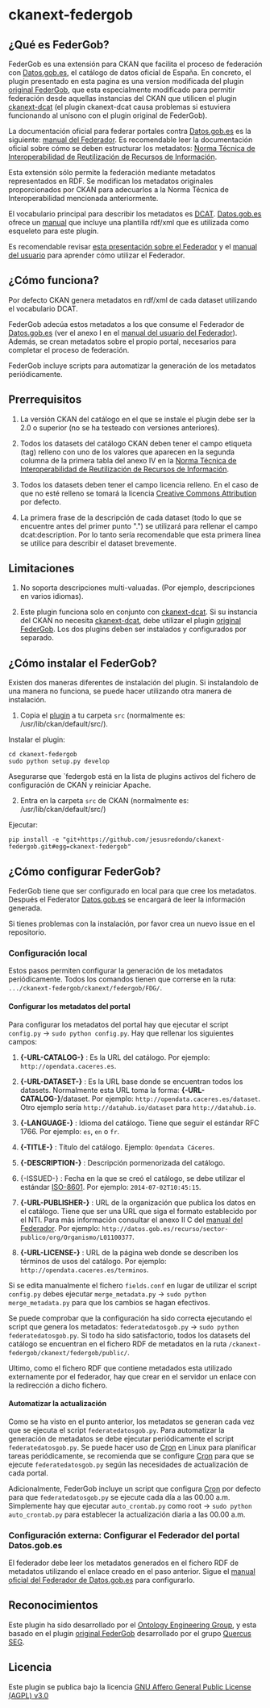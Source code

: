 ckanext-federgob
========================


## ¿Qué es FederGob?

FederGob es una extensión para CKAN que facilita el proceso de federación con [Datos.gob.es](http://www.datos.gob.es/), el catálogo de datos oficial de España. En concreto, el plugin presentado en esta pagina es una version modificada del plugin [original FederGob](https://github.com/jesusredondo/ckanext-federgob), que esta especialmente modificado para permitir federación desde aquellas instancias del CKAN que utilicen el plugin [ckanext-dcat](https://github.com/ckan/ckanext-dcat) (el plugin ckanext-dcat causa problemas si estuviera funcionando al unísono con el plugin original de FederGob).

La documentación oficial para federar portales contra [Datos.gob.es](http://www.datos.gob.es/) es la siguiente: [manual del Federador](http://www.datos.gob.es/content/manual-de-uso-de-herramienta-federador). Es recomendable leer la documentación oficial sobre cómo se deben estructurar los metadatos: [Norma Técnica de Interoperabilidad de Reutilización de Recursos de Información](https://www.boe.es/buscar/doc.php?id=BOE-A-2013-2380).

Esta extensión sólo permite la federación mediante metadatos representados en RDF. Se modifican los metadatos originales proporcionados por CKAN para adecuarlos a la Norma Técnica de Interoperabilidad mencionada anteriormente.

El vocabulario principal para describir los metadatos es [DCAT](http://www.w3.org/TR/vocab-dcat/). [Datos.gob.es](http://www.datos.gob.es/) ofrece un [manual](http://datos.gob.es/sites/default/files/federador_-_manual_de_usuario.pdf) que incluye una plantilla rdf/xml que es utilizada como esqueleto para este plugin. 

Es recomendable revisar [esta presentación sobre el Federador](http://www.w3.org/2013/share-psi/wiki/images/8/89/Share-PSI_FederationTool_v01_en_paper.pdf) y el [manual del usuario](http://datos.gob.es/sites/default/files/federador_-_manual_de_usuario.pdf) para aprender cómo utilizar el Federador.


## ¿Cómo funciona?

Por defecto CKAN genera metadatos en rdf/xml de cada dataset utilizando el vocabulario DCAT. 

FederGob adecúa estos metadatos a los que consume el Federador de [Datos.gob.es](http://www.datos.gob.es/) (ver el anexo I en el [manual del usuario del Federador]([http://datos.gob.es/sites/default/files/federador_-_manual_de_usuario_2.docx])). Además, se crean metadatos sobre el propio portal, necesarios para completar el proceso de federación.

FederGob incluye scripts para automatizar la generación de los metadatos periódicamente.


## Prerrequisitos

1. La versión CKAN del catálogo en el que se instale el plugin debe ser la 2.0 o superior (no se ha testeado con versiones anteriores).

2. Todos los datasets del catálogo CKAN deben tener el campo etiqueta (tag) relleno con uno de los valores que aparecen en la segunda columna de la primera tabla del anexo IV en la [Norma Técnica de Interoperabilidad de Reutilización de Recursos de Información](https://www.boe.es/buscar/doc.php?id=BOE-A-2013-2380).

3. Todos los datasets deben tener el campo licencia relleno. En el caso de que no esté relleno se tomará la licencia [Creative Commons Attribution](http://www.opendefinition.org/licenses/cc-by) por defecto.

4. La primera frase de la descripción de cada dataset (todo lo que se encuentre antes del primer punto ".") se utilizará para rellenar el campo dcat:description. Por lo tanto sería recomendable que esta primera línea se utilice para describir el dataset brevemente. 


## Limitaciones

1. No soporta descripciones multi-valuadas. (Por ejemplo, descripciones en varios idiomas).

2. Este plugin funciona solo en conjunto con [ckanext-dcat](https://github.com/ckan/ckanext-dcat). Si su instancia del CKAN no necesita [ckanext-dcat](https://github.com/ckan/ckanext-dcat), debe utilizar el plugin [original FederGob](https://github.com/jesusredondo/ckanext-federgob). Los dos plugins deben ser instalados y configurados por separado.
 

## ¿Cómo instalar el FederGob?

Existen dos maneras diferentes de instalación del plugin. Si instalandolo de una manera no funciona, se puede hacer utilizando otra manera de instalación. 

1. Copia el [plugin](https://github.com/jesusredondo/ckanext-federgob) a tu carpeta `src` (normalmente es: /usr/lib/ckan/default/src/).

Instalar el plugin:

    cd ckanext-federgob
    sudo python setup.py develop

Asegurarse que `federgob está en la lista de plugins activos del fichero de configuración de CKAN y reiniciar Apache.

2. Entra en la carpeta `src` de CKAN (normalmente es: /usr/lib/ckan/default/src/)

Ejecutar:

	pip install -e "git+https://github.com/jesusredondo/ckanext-federgob.git#egg=ckanext-federgob"


## ¿Cómo configurar FederGob?

FederGob tiene que ser configurado en local para que cree los metadatos. Después el Federator [Datos.gob.es](http://www.datos.gob.es/) se encargará de leer la información generada.

Si tienes problemas con la instalación, por favor crea un nuevo issue en el repositorio.


### Configuración local

Estos pasos permiten configurar la generación de los metadatos periódicamente. Todos los comandos tienen que correrse en la ruta: `.../ckanext-federgob/ckanext/federgob/FDG/`.


#### Configurar los metadatos del portal

Para configurar los metadatos del portal hay que ejecutar el script `config.py` → `sudo python config.py`. Hay que rellenar los siguientes campos:

1. **{-URL-CATALOG-}** : Es la URL del catálogo. Por ejemplo: `http://opendata.caceres.es`.

2. **{-URL-DATASET-}** : Es la URL base donde se encuentran todos los datasets. Normalmente esta URL toma la forma: **{-URL-CATALOG-}**/dataset. Por ejemplo: `http://opendata.caceres.es/dataset`. Otro ejemplo sería `http://datahub.io/dataset` para `http://datahub.io`.

3. **{-LANGUAGE-}** : Idioma del catálogo. Tiene que seguir el estándar RFC 1766. Por ejemplo: `es`, `en` o `fr`.

4. **{-TITLE-}** : Título del catálogo. Ejemplo: `Opendata Cáceres`.

5. **{-DESCRIPTION-}** : Descripción pormenorizada del catálogo.

6. {-ISSUED-} : Fecha en la que se creó el catálogo, se debe utilizar el estándar [ISO-8601](http://www.w3.org/TR/NOTE-datetime). Por ejemplo: `2014-07-02T10:45:15`.

7. **{-URL-PUBLISHER-}** : URL de la organización que publica los datos en el catálogo. Tiene que ser una URL que siga el formato establecido por el NTI. Para más información consultar el anexo II C del [manual del Federador](http://datos.gob.es/sites/default/files/federador_-_manual_de_usuario_2.docx). Por ejemplo: `http://datos.gob.es/recurso/sector-publico/org/Organismo/L01100377`.

8. **{-URL-LICENSE-}** : URL de la página web donde se describen los términos de usos del catálogo. Por ejemplo: `http://opendata.caceres.es/terminos`.

Si se edita manualmente el fichero `fields.conf` en lugar de utilizar el script `config.py` debes ejecutar `merge_metadata.py` → `sudo python merge_metadata.py` para que los cambios se hagan efectivos. 

Se puede comprobar que la configuración ha sido correcta ejecutando el script que genera los metadatos: `federatedatosgob.py` →  `sudo python federatedatosgob.py`. Si todo ha sido satisfactorio, todos los datasets del catálogo se encuentran en el fichero RDF de metadatos en la ruta `/ckanext-federgob/ckanext/federgob/public/`.

Ultimo, como el fichero RDF que contiene metadados esta utilizado externamente por el federador, hay que crear en el servidor un enlace con la redirección a dicho fichero.

#### Automatizar la actualización

Como se ha visto en el punto anterior, los metadatos se generan cada vez que se ejecuta el script `federatedatosgob.py`. Para automatizar la generación de metadatos se debe ejecutar periódicamente el script `federatedatosgob.py`. Se puede hacer uso de [Cron](http://unixhelp.ed.ac.uk/CGI/man-cgi?crontab+5) en Linux para planificar tareas periódicamente, se recomienda que se configure [Cron](http://unixhelp.ed.ac.uk/CGI/man-cgi?crontab+5) para que se ejecute `federatedatosgob.py` según las necesidades de actualización de cada portal.

Adicionalmente, FederGob incluye un script que configura [Cron](http://unixhelp.ed.ac.uk/CGI/man-cgi?crontab+5)  por defecto para que `federatedatosgob.py` se ejecute cada día a las 00.00 a.m. Simplemente hay que ejecutar `auto_crontab.py` como root → `sudo python auto_crontab.py` para establecer la actualización diaria a las 00.00 a.m.

### Configuración externa: Configurar el Federador del portal Datos.gob.es

El federador debe leer los metadatos generados en el fichero RDF de metadatos utilizando el enlace creado en el paso anterior. Sigue el [manual oficial del Federador de Datos.gob.es](http://www.datos.gob.es/content/manual-de-uso-de-herramienta-federador) para configurarlo.


## Reconocimientos
Este plugin ha sido desarrollado por el [Ontology Engineering Group](http://www.oeg-upm.net/), y esta basado en el plugin [original FederGob](https://github.com/jesusredondo/ckanext-federgob) desarrollado por el grupo [Quercus SEG](http://www.unex.es/investigacion/grupos/quercus).

## Licencia
Este plugin se publica bajo la licencia [GNU Affero General Public License (AGPL) v3.0](http://www.gnu.org/licenses/agpl-3.0.html)

